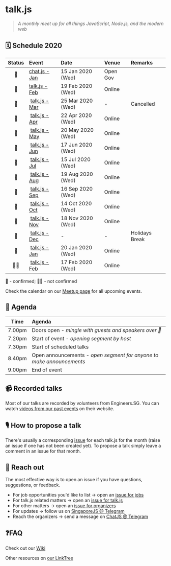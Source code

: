 # talk.js

> _A monthly meet up for all things JavaScript, Node.js, and the modern web_

## 🗓 Schedule 2020

 Status | Event   | Date                         | Venue  | Remarks |
:------:|:--------|:-----------------------------|:-------|:--------|
 🤘 | [chat.js - Jan][31] | 15 Jan 2020 (Wed) | Open Gov |
 🤘 | [talk.js - Feb][32] | 19 Feb 2020 (Wed) | Online |
 🛑 | [talk.js - Mar][32] | 25 Mar 2020 (Wed) | - | Cancelled
 🤘 | [talk.js - Apr][34] | 22 Apr 2020 (Wed) | Online |
 🤘 | [talk.js - May][35] | 20 May 2020 (Wed) | Online |
 🤘 | [talk.js - Jun][37] | 17 Jun 2020 (Wed) | Online |
 🤘 | [talk.js - Jul][39] | 15 Jul 2020 (Wed) | Online |
 🤘 | [talk.js - Aug][40] | 19 Aug 2020 (Wed) | Online |
 🤘 | [talk.js - Sep][41] | 16 Sep 2020 (Wed) | Online |
 🤘 | [talk.js - Oct][42] | 14 Oct 2020 (Wed) | Online |
 🤘 | [talk.js - Nov][43] | 18 Nov 2020 (Wed) | Online |
 🎄 | [talk.js - Dec][#] | - | - | Holidays Break
 🤘 | [talk.js - Jan][48] | 20 Jan 2020 (Wed) | Online |
 🤷‍♀️ | [talk.js - Feb][49] | 17 Feb 2020 (Wed) | Online |


🤘 - confirmed; 🤷‍♀️ - not confirmed

[#]: https://github.com/SingaporeJS/talk.js/issues/ "talk.js"
[31]: https://github.com/SingaporeJS/talk.js/issues/31 "chat.js - January 2020"
[32]: https://github.com/SingaporeJS/talk.js/issues/32 "chat.js - February 2020"
[34]: https://github.com/SingaporeJS/talk.js/issues/34
[35]: https://github.com/SingaporeJS/talk.js/issues/35
[37]: https://github.com/SingaporeJS/talk.js/issues/37
[39]: https://github.com/SingaporeJS/talk.js/issues/39
[40]: https://github.com/SingaporeJS/talk.js/issues/40
[41]: https://github.com/SingaporeJS/talk.js/issues/41
[42]: https://github.com/SingaporeJS/talk.js/issues/42
[43]: https://github.com/SingaporeJS/talk.js/issues/43
[48]: https://github.com/SingaporeJS/talk.js/issues/48
[49]: https://github.com/SingaporeJS/talk.js/issues/49



Check the calendar on our [Meetup page](https://www.meetup.com/Singapore-JS/events/) for all upcoming events.


## 📅 Agenda

Time   | Agenda
------ | :-----
7.00pm | Doors open - _mingle with guests and speakers over 🍕_
7.20pm | Start of event - _opening segment by host_
7.30pm | Start of scheduled talks
8.40pm | Open announcements - _open segment for anyone to make announcements_
9.00pm | End of event

## 📹 Recorded talks

Most of our talks are recorded by volunteers from Engineers.SG. You can watch [videos from our past events](https://engineers.sg/organization/singaporejs) on their website.

## 🎙 How to propose a talk

There's usually a corresponding [issue](https://github.com/SingaporeJS/talk.js/issues) for each talk.js for the month (raise an issue if one has not been created yet). To propose a talk simply leave a comment in an issue for that month.

## 👋 Reach out

The most effective way is to open an issue if you have questions, suggestions, or feedback.

- For job opportunities you'd like to list -> open an [issue for jobs](https://github.com/SingaporeJS/jobs/issues/new)
- For talk.js related matters -> open an [issue for talk.js](https://github.com/SingaporeJS/talk.js/issues/new)
- For other matters -> open an [issue for organizers](https://github.com/SingaporeJS/organizers/issues/new)
- For updates -> follow us on [SingaporeJS @ Telegram](https://t.me/singaporejs)
- Reach the organizers -> send a message on [ChatJS @ Telegram](https://t.me/chatjs)

## ❓FAQ

Check out our [Wiki](https://github.com/SingaporeJS/talk.js/wiki)

Other resources on [our LinkTree](https://linktr.ee/singaporejs)
